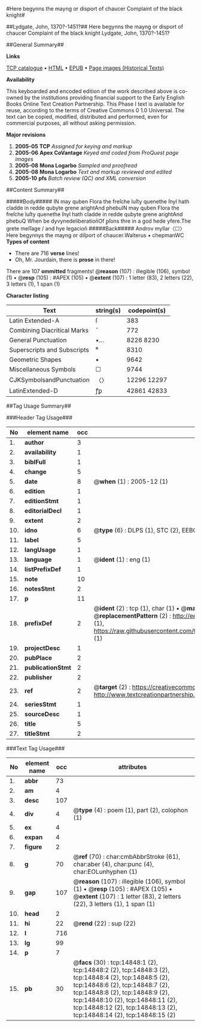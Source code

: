#Here begynns the mayng or disport of chaucer Complaint of the black knight#

##Lydgate, John, 1370?-1451?##
Here begynns the mayng or disport of chaucer
Complaint of the black knight
Lydgate, John, 1370?-1451?

##General Summary##

**Links**

[TCP catalogue](http://www.ota.ox.ac.uk/tcp/)  • 
[HTML](http://tei.it.ox.ac.uk/tcp/Texts-HTML/free/A68/A68427.html)  • 
[EPUB](http://tei.it.ox.ac.uk/tcp/Texts-EPUB/free/A68/A68427.epub) • 
[Page images (Historical Texts)](https://data.historicaltexts.jisc.ac.uk/view?pubId=eebo-99849686e&pageId=eebo-99849686e-14848-1)

**Availability**

This keyboarded and encoded edition of the
	       work described above is co-owned by the institutions
	       providing financial support to the Early English Books
	       Online Text Creation Partnership. This Phase I text is
	       available for reuse, according to the terms of Creative
	       Commons 0 1.0 Universal. The text can be copied,
	       modified, distributed and performed, even for
	       commercial purposes, all without asking permission.

**Major revisions**

1. __2005-05__ __TCP__ *Assigned for keying and markup*
1. __2005-06__ __Apex CoVantage__ *Keyed and coded from ProQuest page images*
1. __2005-08__ __Mona Logarbo__ *Sampled and proofread*
1. __2005-08__ __Mona Logarbo__ *Text and markup reviewed and edited*
1. __2005-10__ __pfs__ *Batch review (QC) and XML conversion*

##Content Summary##

#####Body#####
IN may quben Flora the freſche luſty quenethe ſnyl hath cladde in redde qubyte grene arightAnd phebuIN may quben Flora the freſche luſty quenethe ſnyl hath cladde in redde qubyte grene arightAnd phebuQ When be dyvynedeliberation̄Of ꝑſons thre in a god hede yfere.The grete meſſage / and hye legacion̄
#####Back#####
Androv myllar〈☐〉Here begynnys the mayng or diſport of chaucer.Walterus ▪ chepmanWC
**Types of content**

  * There are 716 **verse** lines!
  * Oh, Mr. Jourdain, there is **prose** in there!

There are 107 **ommitted** fragments! 
 @__reason__ (107) : illegible (106), symbol (1)  •  @__resp__ (105) : #APEX (105)  •  @__extent__ (107) : 1 letter (83), 2 letters (22), 3 letters (1), 1 span (1)

**Character listing**


|Text|string(s)|codepoint(s)|
|---|---|---|
|Latin Extended-A|ſ|383|
|Combining             Diacritical Marks|̄|772|
|General Punctuation|•…|8226 8230|
|Superscripts             and Subscripts|⁶|8310|
|Geometric Shapes|▪|9642|
|Miscellaneous Symbols|☐|9744|
|CJKSymbolsandPunctuation|〈〉|12296 12297|
|LatinExtended-D|ꝭꝑ|42861 42833|

##Tag Usage Summary##

###Header Tag Usage###

|No|element name|occ|attributes|
|---|---|---|---|
|1.|__author__|3||
|2.|__availability__|1||
|3.|__biblFull__|1||
|4.|__change__|5||
|5.|__date__|8| @__when__ (1) : 2005-12 (1)|
|6.|__edition__|1||
|7.|__editionStmt__|1||
|8.|__editorialDecl__|1||
|9.|__extent__|2||
|10.|__idno__|6| @__type__ (6) : DLPS (1), STC (2), EEBO-CITATION (1), PROQUEST (1), VID (1)|
|11.|__label__|5||
|12.|__langUsage__|1||
|13.|__language__|1| @__ident__ (1) : eng (1)|
|14.|__listPrefixDef__|1||
|15.|__note__|10||
|16.|__notesStmt__|2||
|17.|__p__|11||
|18.|__prefixDef__|2| @__ident__ (2) : tcp (1), char (1)  •  @__matchPattern__ (2) : ([0-9\-]+):([0-9IVX]+) (1), (.+) (1)  •  @__replacementPattern__ (2) : http://eebo.chadwyck.com/downloadtiff?vid=$1&page=$2 (1), https://raw.githubusercontent.com/textcreationpartnership/Texts/master/tcpchars.xml#$1 (1)|
|19.|__projectDesc__|1||
|20.|__pubPlace__|2||
|21.|__publicationStmt__|2||
|22.|__publisher__|2||
|23.|__ref__|2| @__target__ (2) : https://creativecommons.org/publicdomain/zero/1.0/ (1), http://www.textcreationpartnership.org/docs/. (1)|
|24.|__seriesStmt__|1||
|25.|__sourceDesc__|1||
|26.|__title__|5||
|27.|__titleStmt__|2||


###Text Tag Usage###

|No|element name|occ|attributes|
|---|---|---|---|
|1.|__abbr__|73||
|2.|__am__|4||
|3.|__desc__|107||
|4.|__div__|4| @__type__ (4) : poem (1), part (2), colophon (1)|
|5.|__ex__|4||
|6.|__expan__|4||
|7.|__figure__|2||
|8.|__g__|70| @__ref__ (70) : char:cmbAbbrStroke (61), char:aber (4), char:punc (4), char:EOLunhyphen (1)|
|9.|__gap__|107| @__reason__ (107) : illegible (106), symbol (1)  •  @__resp__ (105) : #APEX (105)  •  @__extent__ (107) : 1 letter (83), 2 letters (22), 3 letters (1), 1 span (1)|
|10.|__head__|2||
|11.|__hi__|22| @__rend__ (22) : sup (22)|
|12.|__l__|716||
|13.|__lg__|99||
|14.|__p__|7||
|15.|__pb__|30| @__facs__ (30) : tcp:14848:1 (2), tcp:14848:2 (2), tcp:14848:3 (2), tcp:14848:4 (2), tcp:14848:5 (2), tcp:14848:6 (2), tcp:14848:7 (2), tcp:14848:8 (2), tcp:14848:9 (2), tcp:14848:10 (2), tcp:14848:11 (2), tcp:14848:12 (2), tcp:14848:13 (2), tcp:14848:14 (2), tcp:14848:15 (2)|
